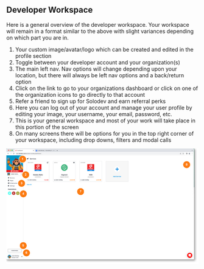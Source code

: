 
## Developer Workspace



Here is a general overview of the developer workspace. Your workspace will remain in a format similar to the above with slight variances depending on which part you are in.
1. Your custom image/avatar/logo which can be created and edited in the profile section
2. Toggle between your developer account and your organization(s)
3. The main left nav. Nav options will change depending upon your location, but there will always be left nav options and a back/return option
4. Click on the link to go to your organizations dashboard or click on one of the organization icons to go directly to that account
5. Refer a friend to sign up for Solodev and earn referral perks
6. Here you can log out of your account and manage your user profile by editing your image, your username, your email, password, etc.
7. This is your general workspace and most of your work will take place in this portion of the screen
8. On many screens there will be options for you in the top right corner of your workspace, including drop downs, filters and modal calls

<a href="2-acct-dashboard-lg.jpg" target="_blank"><img src="2-acct-dashboard.jpg" style="margin: auto; display: block"></a>


